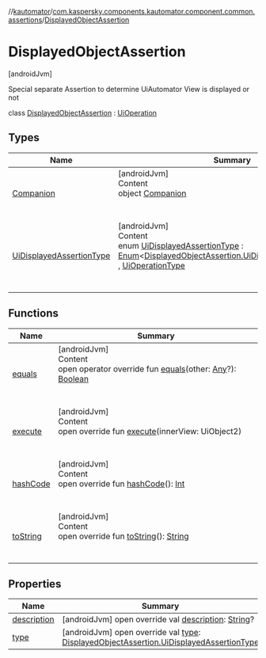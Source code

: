 //[kautomator](../../index.md)/[com.kaspersky.components.kautomator.component.common.assertions](../index.md)/[DisplayedObjectAssertion](index.md)



# DisplayedObjectAssertion  
 [androidJvm] 

Special separate Assertion to determine UiAutomator View is displayed or not

class [DisplayedObjectAssertion](index.md) : [UiOperation](../../com.kaspersky.components.kautomator.intercept.operation/-ui-operation/index.md)<UiObject2>    


## Types  
  
|  Name|  Summary| 
|---|---|
| [Companion](-companion/index.md)| [androidJvm]  <br>Content  <br>object [Companion](-companion/index.md)  <br><br><br>
| [UiDisplayedAssertionType](-ui-displayed-assertion-type/index.md)| [androidJvm]  <br>Content  <br>enum [UiDisplayedAssertionType](-ui-displayed-assertion-type/index.md) : [Enum](https://kotlinlang.org/api/latest/jvm/stdlib/kotlin/-enum/index.html)<[DisplayedObjectAssertion.UiDisplayedAssertionType](-ui-displayed-assertion-type/index.md)> , [UiOperationType](../../com.kaspersky.components.kautomator.intercept.operation/-ui-operation-type/index.md)  <br><br><br>


## Functions  
  
|  Name|  Summary| 
|---|---|
| [equals](https://kotlinlang.org/api/latest/jvm/stdlib/kotlin/-any/equals.html)| [androidJvm]  <br>Content  <br>open operator override fun [equals](https://kotlinlang.org/api/latest/jvm/stdlib/kotlin/-any/equals.html)(other: [Any](https://kotlinlang.org/api/latest/jvm/stdlib/kotlin/-any/index.html)?): [Boolean](https://kotlinlang.org/api/latest/jvm/stdlib/kotlin/-boolean/index.html)  <br><br><br>
| [execute](execute.md)| [androidJvm]  <br>Content  <br>open override fun [execute](execute.md)(innerView: UiObject2)  <br><br><br>
| [hashCode](https://kotlinlang.org/api/latest/jvm/stdlib/kotlin/-any/hash-code.html)| [androidJvm]  <br>Content  <br>open override fun [hashCode](https://kotlinlang.org/api/latest/jvm/stdlib/kotlin/-any/hash-code.html)(): [Int](https://kotlinlang.org/api/latest/jvm/stdlib/kotlin/-int/index.html)  <br><br><br>
| [toString](to-string.md)| [androidJvm]  <br>Content  <br>open override fun [toString](to-string.md)(): [String](https://kotlinlang.org/api/latest/jvm/stdlib/kotlin/-string/index.html)  <br><br><br>


## Properties  
  
|  Name|  Summary| 
|---|---|
| [description](index.md#com.kaspersky.components.kautomator.component.common.assertions/DisplayedObjectAssertion/description/#/PointingToDeclaration/)|  [androidJvm] open override val [description](index.md#com.kaspersky.components.kautomator.component.common.assertions/DisplayedObjectAssertion/description/#/PointingToDeclaration/): [String](https://kotlinlang.org/api/latest/jvm/stdlib/kotlin/-string/index.html)?   <br>
| [type](index.md#com.kaspersky.components.kautomator.component.common.assertions/DisplayedObjectAssertion/type/#/PointingToDeclaration/)|  [androidJvm] open override val [type](index.md#com.kaspersky.components.kautomator.component.common.assertions/DisplayedObjectAssertion/type/#/PointingToDeclaration/): [DisplayedObjectAssertion.UiDisplayedAssertionType](-ui-displayed-assertion-type/index.md)   <br>

